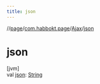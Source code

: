 ```yaml
---
title: json
---
```

//[page](../../../index.html)/[com.habbokt.page](../index.html)/[Ajax](index.html)/[json](json.html)



# json



[jvm]\
val [json](json.html): [String](https://kotlinlang.org/api/latest/jvm/stdlib/kotlin/-string/index.html)




